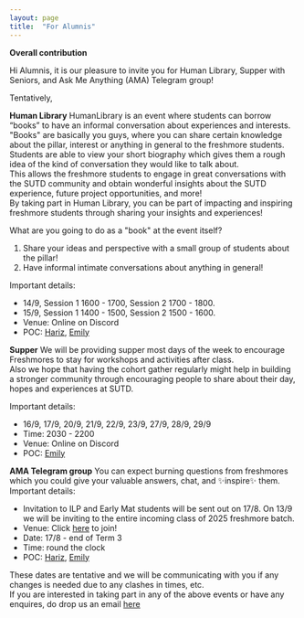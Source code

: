 ```yaml
---
layout: page
title:  "For Alumnis"
---
```

**Overall contribution**

Hi Alumnis, it is our pleasure to invite you for Human Library, Supper with Seniors, and Ask Me Anything (AMA) Telegram group! <br>

Tentatively, <br>

<b>Human Library</b> 
HumanLibrary is an event where students can borrow “books” to have an informal conversation about experiences and interests.<br> "Books" are basically you guys, where you can share certain knowledge about the pillar, interest or anything in general to the freshmore students. <br>Students are able to view your short biography which gives them a rough idea of the kind of conversation they would like to talk about. <br>This allows the freshmore students to engage in great conversations with the SUTD community and obtain wonderful insights about the SUTD experience, future project opportunities, and more!<br>
By taking part in Human Library, you can be part of impacting and inspiring freshmore students through sharing your insights and experiences!<br>

What are you going to do as a "book" at the event itself?
1.	Share your ideas and perspective with a small group of students about the pillar!
2.	Have informal intimate conversations about anything in general!

Important details:<br>
- 14/9, Session 1 1600 - 1700, Session 2 1700 - 1800.
- 15/9, Session 1 1400 - 1500, Session 2 1500 - 1600.
- Venue: Online on Discord 
- POC: [Hariz](https://t.me/@wtvml), [Emily](https://t.me/jhonbook123)<br>

<b>Supper</b> 
We will be providing supper most days of the week to encourage Freshmores to stay for workshops and activities after class.<br> Also we hope that having the cohort gather regularly might help in building a stronger community through encouraging people to share about their day, hopes and experiences at SUTD.<br>

Important details:<br>
- 16/9, 17/9, 20/9, 21/9, 22/9, 23/9, 27/9, 28/9, 29/9
- Time: 2030 - 2200
- Venue: Online on Discord
- POC: [Emily](https://t.me/jhonbook123)<br>

<b>AMA Telegram group</b>
You can expect burning questions from freshmores which you could give your valuable answers, chat, and  ✨inspire✨ them.<br>
Important details:<br>
- Invitation to ILP and Early Mat students will be sent out on 17/8. On 13/9 we will be inviting to the entire incoming class of 2025 freshmore batch.
- Venue: Click [here](https://t.me/joinchat/mHWpEyLYm8llNmRl) to join!
- Date: 17/8 - end of Term 3
- Time: round the clock
- POC: [Hariz](https://t.me/@wtvml), [Emily](https://t.me/jhonbook123)<br>

 These dates are tentative and we will be communicating with you if any changes is needed due to any clashes in times, etc.
<br>
If you are interested in taking part in any of the above events or have any enquires, do drop us an email [here](mailto:DiscoverSUTD-2021@SUTDAPAC.onmicrosoft.com)
<br/>





